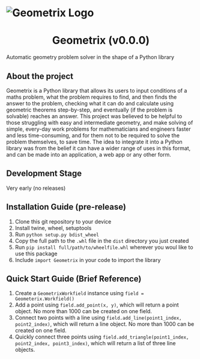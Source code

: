 # ![Geometrix Logo](https://i.ibb.co/vXb8Tbs/download-3.png)


# <center> Geometrix (v0.0.0) </center>


Automatic geometry problem solver in the shape of a Python library

## About the project
Geometrix is a Python library that allows its users to input conditions of a maths problem, what the problem requires to find, and then finds the answer to the problem, checking what it can do and calculate using geometric theorems step-by-step, and eventually (if the problem is solvable) reaches an answer. This project was believed to be helpful to those struggling with easy and intermediate geometry, and make solving of simple, every-day work problems for mathematicians and engineers faster and less time-consuming, and for them not to be required to solve the problem themselves, to save time. The idea to integrate it into a Python library was from the belief it can have a wider range of uses in this format, and can be made into an application, a web app or any other form. 

## Development Stage
Very early (no releases)

## Installation Guide (pre-release)
1. Clone this git repository to your device
2. Install twine, wheel, setuptools
3. Run `python setup.py bdist_wheel`
4. Copy the full path to the `.whl` file in the `dist` directory you just created
5. Run `pip install full/path/to/wheelfile.whl` wherever you woul like to use this package
6. Include `import Geometrix` in your code to import the library

## Quick Start Guide (Brief Reference)
1. Create a `GeometrixWorkfield` instance using `field = Geometerix.Workfield()`
2. Add a point using `field.add_point(x, y)`, which will return a point object. No more than 1000 can be created on one field.
3. Connect two points with a line using `field.add_line(point1_index, point2_index)`, which will return a line object. No more than 1000 can be created on one field.
4. Quickly connect three points using `field.add_triangle(point1_index, point2_index, point3_index)`, which will return a list of three line objects.
